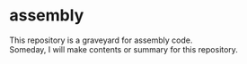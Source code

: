 # assembly
This repository is a graveyard for assembly code.</br>
Someday, I will make contents or summary for this repository.
